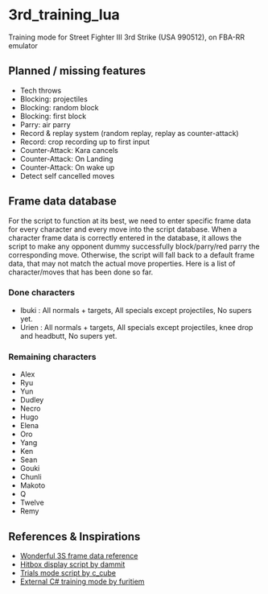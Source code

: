 # 3rd_training_lua
Training mode for Street Fighter III 3rd Strike (USA 990512), on FBA-RR emulator

## Planned / missing features
- Tech throws
- Blocking: projectiles
- Blocking: random block
- Blocking: first block
- Parry: air parry
- Record & replay system (random replay, replay as counter-attack)
- Record: crop recording up to first input
- Counter-Attack: Kara cancels
- Counter-Attack: On Landing
- Counter-Attack: On wake up
- Detect self cancelled moves

## Frame data database
For the script to function at its best, we need to enter specific frame data for every character and every move into the script database.
When a character frame data is correctly entered in the database, it allows the script to make any opponent dummy successfully block/parry/red parry the corresponding move. Otherwise, the script will fall back to a default frame data, that may not match the actual move properties.
Here is a list of character/moves that has been done so far.
### Done characters
- Ibuki : All normals + targets, All specials except projectiles, No supers yet.
- Urien : All normals + targets, All specials except projectiles, knee drop and headbutt, No supers yet.

### Remaining characters
- Alex
- Ryu
- Yun
- Dudley
- Necro
- Hugo
- Elena
- Oro
- Yang
- Ken
- Sean
- Gouki
- Chunli
- Makoto
- Q
- Twelve
- Remy

## References & Inspirations
- [Wonderful 3S frame data reference](http://ensabahnur.free.fr/BastonNew/index.php)
- [Hitbox display script by dammit](https://dammit.typepad.com/blog/2011/10/improved-3rd-strike-hitboxes.html)
- [Trials mode script by c_cube](https://ameblo.jp/3fv/entry-12429961069.html)
- [External C# training mode by furitiem](https://www.youtube.com/watch?v=vE27xe0QM64)
